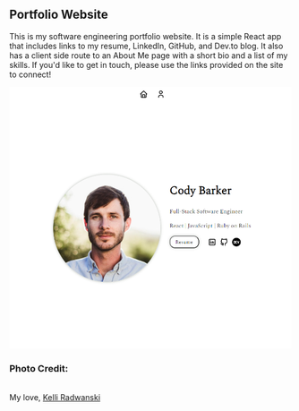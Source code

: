 ## Portfolio Website

This is my software engineering portfolio website. It is a simple React app that includes links to my resume, LinkedIn, GitHub, and Dev.to blog. It also has a client side route to an About Me page with a short bio and a list of my skills. If you'd like to get in touch, please use the links provided on the site to connect! 

<img src="src/assets/home-preview.png" alt="preview of the homepage"/>

### Photo Credit:
<br>
My love, <a href="kelliradphoto.com">Kelli Radwanski</a>

